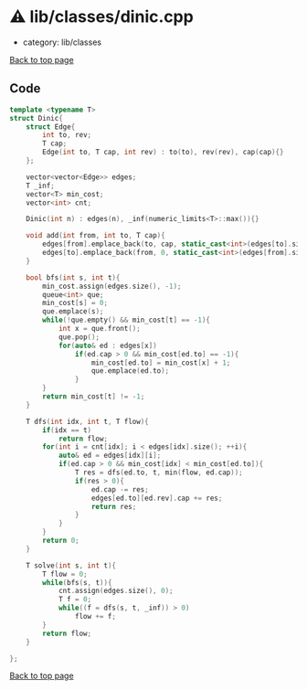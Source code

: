 <!-- mathjax config similar to math.stackexchange -->
<script type="text/javascript" async
  src="https://cdnjs.cloudflare.com/ajax/libs/mathjax/2.7.5/MathJax.js?config=TeX-MML-AM_CHTML">
</script>
<script type="text/x-mathjax-config">
  MathJax.Hub.Config({
    TeX: { equationNumbers: { autoNumber: "AMS" }},
    tex2jax: {
      inlineMath: [ ['$','$'] ],
      processEscapes: true
    },
    "HTML-CSS": { matchFontHeight: false },
    displayAlign: "left",
    displayIndent: "2em"
  });
</script>

<script type="text/javascript" src="https://cdnjs.cloudflare.com/ajax/libs/jquery/3.4.1/jquery.min.js"></script>
<script src="https://cdn.jsdelivr.net/npm/jquery-balloon-js@1.1.2/jquery.balloon.min.js" integrity="sha256-ZEYs9VrgAeNuPvs15E39OsyOJaIkXEEt10fzxJ20+2I=" crossorigin="anonymous"></script>
<script type="text/javascript" src="../../../assets/js/copy-button.js"></script>
<link rel="stylesheet" href="../../../assets/css/copy-button.css" />


# :warning: lib/classes/dinic.cpp
* category: lib/classes


[Back to top page](../../../index.html)



## Code
```cpp
template <typename T>
struct Dinic{
    struct Edge{
        int to, rev;
        T cap;
        Edge(int to, T cap, int rev) : to(to), rev(rev), cap(cap){}
    };

    vector<vector<Edge>> edges;
    T _inf;
    vector<T> min_cost;
    vector<int> cnt;

    Dinic(int n) : edges(n), _inf(numeric_limits<T>::max()){}

    void add(int from, int to, T cap){
        edges[from].emplace_back(to, cap, static_cast<int>(edges[to].size()));
        edges[to].emplace_back(from, 0, static_cast<int>(edges[from].size()) - 1);
    }

    bool bfs(int s, int t){
        min_cost.assign(edges.size(), -1);
        queue<int> que;
        min_cost[s] = 0;
        que.emplace(s);
        while(!que.empty() && min_cost[t] == -1){
            int x = que.front();
            que.pop();
            for(auto& ed : edges[x])
                if(ed.cap > 0 && min_cost[ed.to] == -1){
                    min_cost[ed.to] = min_cost[x] + 1;
                    que.emplace(ed.to);
                }
        }
        return min_cost[t] != -1;
    }

    T dfs(int idx, int t, T flow){
        if(idx == t)
            return flow;
        for(int i = cnt[idx]; i < edges[idx].size(); ++i){
            auto& ed = edges[idx][i];
            if(ed.cap > 0 && min_cost[idx] < min_cost[ed.to]){
                T res = dfs(ed.to, t, min(flow, ed.cap));
                if(res > 0){
                    ed.cap -= res;
                    edges[ed.to][ed.rev].cap += res;
                    return res;
                }
            }
        }
        return 0;
    }

    T solve(int s, int t){
        T flow = 0;
        while(bfs(s, t)){
            cnt.assign(edges.size(), 0);
            T f = 0;
            while((f = dfs(s, t, _inf)) > 0)
                flow += f;
        }
        return flow;
    }

};


```

[Back to top page](../../../index.html)

